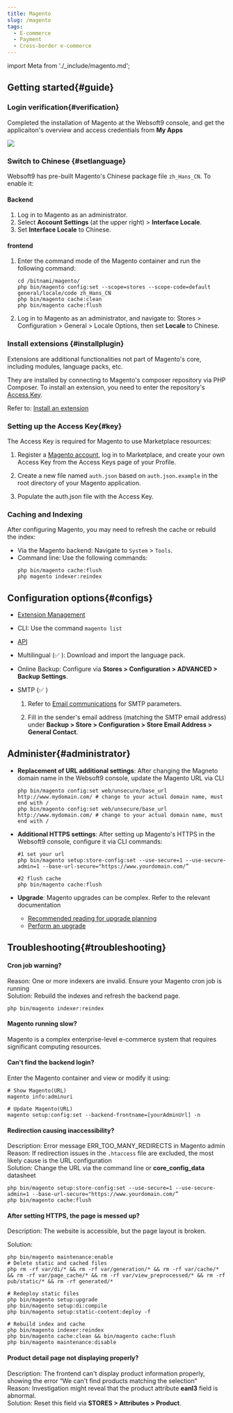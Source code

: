```yaml
---
title: Magento
slug: /magento
tags:
  - E-commerce
  - Payment
  - Cross-border e-commerce
---
```


import Meta from './_include/magento.md';

<Meta name="meta" />

## Getting started{#guide}

### Login verification{#verification}

Completed the installation of Magento at the Websoft9 console, and get the applicaiton's overview and access credentials from **My Apps**  

![](./assets/magento-backend-websoft9.png)

### Switch to Chinese {#setlanguage}

Websoft9 has pre-built Magento's Chinese package file `zh_Hans_CN`. To enable it:

#### Backend

1. Log in to Magento as an administrator.
2. Select **Account Settings** (at the upper right) > **Interface Locale**.
3. Set **Interface Locale** to Chinese.

#### frontend

1. Enter the command mode of the Magento container and run the following command:
   ```
   cd /bitnami/magento/
   php bin/magento config:set --scope=stores --scope-code=default general/locale/code zh_Hans_CN
   php bin/magento cache:clean
   php bin/magento cache:flush
   ```

2. Log in to Magento as an administrator, and navigate to: Stores > Configuration > General > Locale Options, then set **Locale** to Chinese.


### Install extensions {#installplugin}

Extensions are additional functionalities not part of Magento's core, including modules, language packs, etc.

They are installed by connecting to Magento's composer repository via PHP Composer. To install an extension, you need to enter the repository's [Access Key](#key).   

Refer to: [Install an extension](https://experienceleague.adobe.com/en/docs/commerce-operations/installation-guide/tutorials/extensions) 


### Setting up the Access Key{#key}

The Access Key is required for Magento to use Marketplace resources:

1. Register a [Magento account](https://account.magento.com/applications/customer/login), log in to Marketplace, and create your own Access Key from the Access Keys page of your Profile. 

2. Create a new file named `auth.json` based on `auth.json.example` in the root directory of your Magento application. 

3. Populate the auth.json file with the Access Key.


### Caching and Indexing

After configuring Magento, you may need to refresh the cache or rebuild the index:

- Via the Magento backend: Navigate to `System` > `Tools`.
- Command line: Use the following commands:
  ```
  php bin/magento cache:flush
  php magento indexer:reindex
  ```

## Configuration options{#configs}

- [Extension Management](https://experienceleague.adobe.com/en/docs/commerce-operations/installation-guide/tutorials/extensions)

- CLI: Use the command `magento list`

- [API](https://devdocs.magento.com/guides/v2.2/get-started/bk-get-started-api.html)

- Multilingual (✅ ): Download and import the language pack.

- Online Backup: Configure via **Stores > Configuration > ADVANCED > Backup Settings**.

- SMTP (✅ )
  1. Refer to [Email communications](https://experienceleague.adobe.com/zh-hans/docs/commerce-admin/systems/communications/email-) for SMTP parameters.

  2. Fill in the sender's email address (matching the SMTP email address) under **Backup > Store > Configuration > Store Email Address > General Contact**.

## Administer{#administrator}

- **Replacement of URL additional settings**: After changing the Magneto domain name in the Websoft9 console, update the Magento URL via CLI
   ```shell
   php bin/magento config:set web/unsecure/base_url http://www.mydomain.com/ # change to your actual domain name, must end with /
   php bin/magento config:set web/unsecure/base_url http://www.mydomain.com/ # change to your actual domain name, must end with /
   ```

- **Additional HTTPS settings**: After setting up Magento's HTTPS in the Websoft9 console, configure it via CLI commands:
  ```
  #1 set your url
  php bin/magento setup:store-config:set --use-secure=1 --use-secure-admin=1 --base-url-secure="https://www.yourdomain.com/”

  #2 flush cache
  php bin/magento cache:flush 
  ```

- **Upgrade**: Magento upgrades can be complex. Refer to the relevant documentation 
  - [Recommended reading for upgrade planning](https://experienceleague.adobe.com/en/docs/commerce-operations/upgrade-guide/resources/recommended-reading)
  - [Perform an upgrade](https://experienceleague.adobe.com/en/docs/commerce-operations/upgrade-guide/implementation/perform-upgrade)

## Troubleshooting{#troubleshooting}

#### Cron job warning?

Reason: One or more indexers are invalid. Ensure your Magento cron job is running     
Solution: Rebuild the indexes and refresh the backend page.
  ```
  php bin/magento indexer:reindex
  ```

#### Magento running slow?

Magento is a complex enterprise-level e-commerce system that requires significant computing resources.

#### Can't find the backend login?

Enter the Magento container and view or modify it using:  

```shell.
# Show Magento(URL)
magento info:adminuri

# Update Magento(URL)
magento setup:config:set --backend-frontname=[yourAdminUrl] -n
```

#### Redirection causing inaccessibility?

Description: Error message ERR_TOO_MANY_REDIRECTS in Magento admin     
Reason: If redirection issues in the `.htaccess` file are excluded, the most likely cause is the URL configuration  
Solution: Change the URL via the command line or **core_config_data** datasheet   

```shell
php bin/magento setup:store-config:set --use-secure=1 --use-secure-admin=1 --base-url-secure="https://www.yourdomain.com/”
php bin/magento cache:flush
```

#### After setting HTTPS, the page is messed up?

Description: The website is accessible, but the page layout is broken.    

Solution:

```shell
php bin/magento maintenance:enable
# Delete static and cached files
php rm -rf var/di/* && rm -rf var/generation/* && rm -rf var/cache/* && rm -rf var/page_cache/* && rm -rf var/view_preprocessed/* && rm -rf pub/static/* && rm -rf generated/* 

# Redeploy static files
php bin/magento setup:upgrade 
php bin/magento setup:di:compile
php bin/magento setup:static-content:deploy -f

# Rebuild index and cache
php bin/magento indexer:reindex
php bin/magento cache:clean && bin/magento cache:flush
php bin/magento maintenance:disable 
```

#### Product detail page not displaying properly?

Description: The frontend can't display product information properly, showing the error “We can't find products matching the selection”   
Reason: Investigation might reveal that the product attribute **eanl3** field is abnormal.   
Solution: Reset this field via **STORES > Attributes > Product**.

